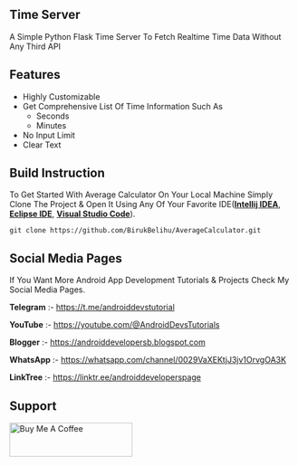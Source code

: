 <!DOCTYPE html>
<html lang="en">
<head>
</head>
<body>
<h2>Time Server</h2>

<p>A Simple Python Flask Time Server To Fetch Realtime Time Data Without Any Third API</p>

<p>
<h2>Features</h2>

<ul>
  <li>Highly Customizable</li>
  <li>Get Comprehensive List Of Time Information Such As
    <ul>
    <li>Seconds</li>
    <li>Minutes</li>
    </ul>
  </li>
  <li>No Input Limit</li>
  <li>Clear Text</li>
</ul>

 <h2>Build Instruction</h2>

To Get Started With Average Calculator On Your Local Machine Simply Clone The Project & Open It Using Any Of Your Favorite IDE(<b><a href="https://www.jetbrains.com/idea/download" target="_blank">Intellij IDEA</a></b>, <b><a href="https://www.eclipse.org" target="_blank">Eclipse IDE</a></b>, <b><a href="https://code.visualstudio.com/Download" target="_blank">Visual Studio Code</a></b>).

</p>

```
git clone https://github.com/BirukBelihu/AverageCalculator.git
```

<h2>Social Media Pages</h2>

If You Want More Android App Development Tutorials & Projects Check My Social Media Pages.

<b>Telegram</b> :- https://t.me/androiddevstutorial

<b>YouTube</b> :- https://youtube.com/@AndroidDevsTutorials

<b>Blogger</b> :- https://androiddevelopersb.blogspot.com

<b>WhatsApp</b> :- https://whatsapp.com/channel/0029VaXEKtjJ3jv1OrvgOA3K

<b>LinkTree</b> :-
https://linktr.ee/androiddeveloperspage

<h2>Support</h2>
<a href="https://www.buymeacoffee.com/birukbelihu" target="_blank"><img src="https://cdn.buymeacoffee.com/buttons/v2/default-yellow.png" alt="Buy Me A Coffee" style="height: 60px !important;width: 217px !important;"></a>
 </body>
 </html>		


